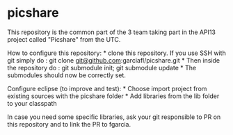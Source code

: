picshare
========

This repository is the common part of the 3 team taking part in the API13 project called "Picshare" from the UTC.

How to configure this repository:
    * clone this repository. If you use SSH with git simply do : git clone git@github.com:garciafl/picshare.git
    * Then inside the repository do : git submodule init; git submodule update
    * The submodules should now be correctly set.

Configure eclipse (to improve and test):
    * Choose import project from existing sources with the picshare folder
    * Add libraries from the lib folder to your classpath

In case you need some specific libraries, ask your git responsible to PR on this repository and to link the PR to fgarcia.